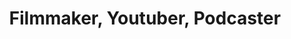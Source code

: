 ---
title: Filmmaker, Youtuber, Podcaster
position: 18
name: Dave Maze
bio: |-
    Dave is a full-time YouTube creator in the camera and filmmaking niche. He was the host and creative director at Indy Mogul, a filmmaking and gear review channel with over 1.3 million subscribers. Dave also started the Kinotika YouTube channel and brought it to over 78,000 subscribers with over 10 million views. With a heavy emphasis on making the videos entertaining; the reviews, tutorials, and vlogs all showcase the charisma and comedy side of Dave's personality all while educating the audience.

    Dave also hosts the Golden Hour Podcast in partnership with PolarPro. A weekly guest-based podcast featuring creatives from all over the world. Consistently posting shows every week since Feb. 2019. The guests have ranged from top-tier YouTubers, filmmakers, photographers, and any other creatives who have built successful businesses.
Image: "/assets/images/educators/dave-maze.jpg"
Website: https://davemaze.com/
Twitter: https://twitter.com/davemaze
Facebook: 
Instagram: https://www.instagram.com/davemaze_/
Youtube: https://www.youtube.com/c/DaveMaze1
Vimeo: 
--- 